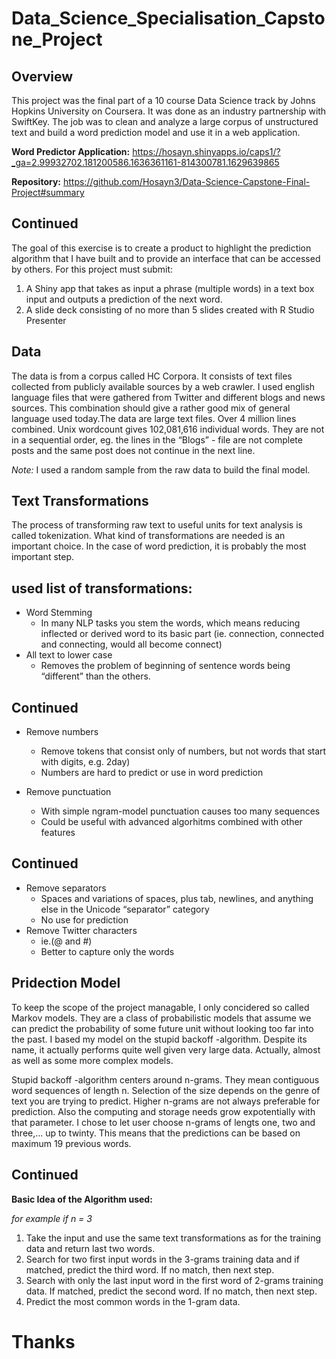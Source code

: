 # Data_Science_Specialisation_Capstone_Project
## Overview

This project was the final part of a 10 course Data Science track by Johns Hopkins University on Coursera. It was done as an industry partnership with SwiftKey. The job was to clean and analyze a large corpus of unstructured text and build a word prediction model and use it in a web application.

**Word Predictor Application:** https://hosayn.shinyapps.io/caps1/?_ga=2.99932702.181200586.1636361161-814300781.1629639865

**Repository:** https://github.com/Hosayn3/Data-Science-Capstone-Final-Project#summary

Continued
---


The goal of this exercise is to create a product to highlight the prediction algorithm that I have built and to provide an interface that can be accessed by others. For this project must submit:

1. A Shiny app that takes as input a phrase (multiple words) in a text box input and outputs a prediction of the next word.
2. A slide deck consisting of no more than 5 slides created with R Studio Presenter 


## Data

The data is from a corpus called HC Corpora. It consists of text files collected from publicly available sources by a web crawler. I used english language files that were gathered from Twitter and different blogs and news sources. This combination should give a rather good mix of general language used today.The data are large text files. Over 4 million lines combined. Unix wordcount gives 102,081,616 individual words. They are not in a sequential order, eg. the lines in the “Blogs” - file are not complete posts and the same post does not continue in the next line.

*Note:* I used a random sample from the raw data to build the final model.

## Text Transformations

The process of transforming raw text to useful units for text analysis is called tokenization. What kind of transformations are needed is an important choice. In the case of word prediction, it is probably the most important step.



## used list of transformations:

- Word Stemming
    - In many NLP tasks you stem the words, which means reducing inflected or derived word to its basic part (ie. connection, connected and connecting, would all become connect)
- All text to lower case
    - Removes the problem of beginning of sentence words being “different” than the others.
    
Continued
---

- Remove numbers
    - Remove tokens that consist only of numbers, but not words that start with digits, e.g. 2day)
    - Numbers are hard to predict or use in word prediction
    
- Remove punctuation
    - With simple ngram-model punctuation causes too many sequences
    - Could be useful with advanced algorhitms combined with other features

Continued
---

- Remove separators
    - Spaces and variations of spaces, plus tab, newlines, and anything else in the Unicode “separator” category
    - No use for prediction
- Remove Twitter characters
    - ie.(@ and #)
    - Better to capture only the words
    

## Pridection Model

To keep the scope of the project managable, I only concidered so called Markov models. They are a class of probabilistic models that assume we can predict the probability of some future unit without looking too far into the past. I based my model on the stupid backoff -algorithm. Despite its name, it actually performs quite well given very large data. Actually, almost as well as some more complex models.

Stupid backoff -algorithm centers around n-grams. They mean contiguous word sequences of length n. Selection of the size depends on the genre of text you are trying to predict. Higher n-grams are not always preferable for prediction. Also the computing and storage needs grow expotentially with that parameter. I chose to let user choose n-grams of lengts one, two and three,... up to twinty. This means that the predictions can be based on maximum 19 previous words.


Continued
---
**Basic Idea of the Algorithm used:**

*for example if n = 3*

1. Take the input and use the same text transformations as for the training data and return last two words.
2. Search for two first input words in the 3-grams training data and if matched, predict the third word. If no match, then next step.
3. Search with only the last input word in the first word of 2-grams training data. If matched, predict the second word. If no match, then next step.
4. Predict the most common words in the 1-gram data.

Thanks
=======================================================
